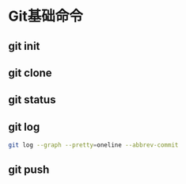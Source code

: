 # Git基础命令

## git init

## git clone

## git status

## git log

```sh
git log --graph --pretty=oneline --abbrev-commit
```

## git push